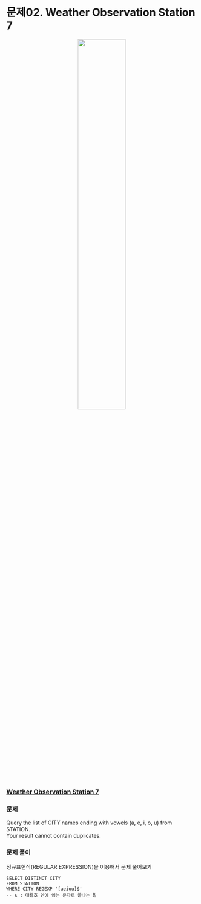 # 문제02. Weather Observation Station 7
<center><img src="https://upload.wikimedia.org/wikipedia/commons/thumb/0/0a/LeetCode_Logo_black_with_text.svg/458px-LeetCode_Logo_black_with_text.svg.png?20200122084501" width="50%" height="50%"></center>

### [Weather Observation Station 7](https://www.hackerrank.com/challenges/weather-observation-station-7/problem?isFullScreen=true)

### 문제
Query the list of CITY names ending with vowels (a, e, i, o, u) from STATION. <br>
Your result cannot contain duplicates.<br>


### 문제 풀이
정규표현식(REGULAR EXPRESSION)을 이용해서 문제 풀어보기
```Mysql
SELECT DISTINCT CITY
FROM STATION
WHERE CITY REGEXP '[aeiou]$'
-- $ : 대괄호 안에 있는 문자로 끝나는 말
```
